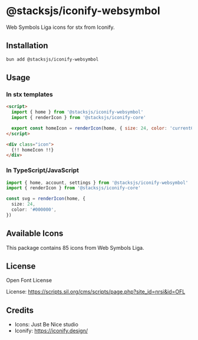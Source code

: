 # @stacksjs/iconify-websymbol

Web Symbols Liga icons for stx from Iconify.

## Installation

```bash
bun add @stacksjs/iconify-websymbol
```

## Usage

### In stx templates

```html
<script>
  import { home } from '@stacksjs/iconify-websymbol'
  import { renderIcon } from '@stacksjs/iconify-core'

  export const homeIcon = renderIcon(home, { size: 24, color: 'currentColor' })
</script>

<div class="icon">
  {!! homeIcon !!}
</div>
```

### In TypeScript/JavaScript

```typescript
import { home, account, settings } from '@stacksjs/iconify-websymbol'
import { renderIcon } from '@stacksjs/iconify-core'

const svg = renderIcon(home, {
  size: 24,
  color: '#000000',
})
```

## Available Icons

This package contains 85 icons from Web Symbols Liga.

## License

Open Font License

License: https://scripts.sil.org/cms/scripts/page.php?site_id=nrsi&id=OFL

## Credits

- Icons: Just Be Nice studio
- Iconify: https://iconify.design/

